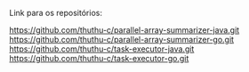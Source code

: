 Link para os repositórios: 

https://github.com/thuthu-c/parallel-array-summarizer-java.git
https://github.com/thuthu-c/parallel-array-summarizer-go.git
https://github.com/thuthu-c/task-executor-java.git
https://github.com/thuthu-c/task-executor-go.git
